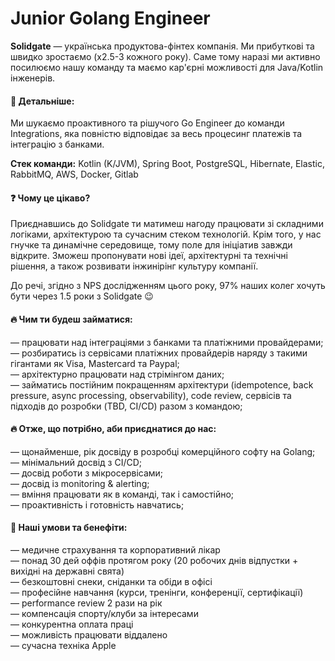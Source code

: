 ## <h1> Junior Golang Engineer </h1> 
<b>Solidgate</b> — українська продуктова-фінтех компанія. Ми прибуткові та швидко зростаємо (x2.5-3 кожного року). Саме тому наразі ми активно посилюємо нашу команду та маємо кар'єрні можливості для Java/Kotlin інженерів.

#### &#128205; Детальніше:
<p> Ми шукаємо проактивного та рішучого Go Engineer до команди Integrations, яка повністю відповідає за весь процесинг платежів та інтеграцію з банками. </p>
<p><b> Стек команди:</b> Kotlin (K/JVM), Spring Boot, PostgreSQL, Hibernate, Elastic, RabbitMQ, AWS, Docker, Gitlab </p>

#### &#10067; Чому це цікаво?
<p> Приєднавшись до Solidgate ти матимеш нагоду працювати зі складними логіками, архітектурою та сучасним стеком технологій. Крім того, у нас гнучке та динамічне середовище, тому поле для ініціатив завжди відкрите. Зможеш пропонувати нові ідеї, архітектурні та технічні рішення, а також розвивати інжинірінг культуру компанії. </p>

<p> До речі, згідно з NPS дослідженням цього року, 97% наших колег хочуть бути через 1.5 роки з Solidgate 😉 <p>

#### &#128293; Чим ти будеш займатися:
— працювати над інтеграціями з банками та платіжними провайдерами;<br>
— розбиратись із сервісами платіжних провайдерів наряду з такими гігантами як Visa, Mastercard та Paypal;<br>
— архітектурно працювати над стрімінгом даних;<br>
— займатись постійним покращенням архітектури (idempotence, back pressure, async processing, observability), code review, сервісів та підходів до розробки (TBD, CI/CD) разом з командою;<br>

#### &#128293; Отже, що потрібно, аби приєднатися до нас:
— щонайменше, рік досвіду в розробці комерційного софту на Golang;<br>
— мінімальний досвід з СІ/CD;<br>
— досвід роботи з мікросервісами;<br>
— досвід із monitoring & alerting;<br>
— вміння працювати як в команді, так і самостійно;<br>
— проактивність і готовність навчатись;<br>

#### &#129321; Наші умови та бенефіти:
— медичне страхування та корпоративний лікар<br>
— понад 30 дей оффів протягом року (20 робочих днів відпустки + вихідні на державні свята)<br>
— безкоштовні снеки, сніданки та обіди в офісі<br>
— професійне навчання (курси, тренінги, конференції, сертифікації)<br>
— performance review 2 рази на рік<br>
— компенсація спорту/клуби за інтересами<br>
— конкурентна оплата праці<br>
— можливість працювати віддалено<br>
— сучасна техніка Apple<br>
